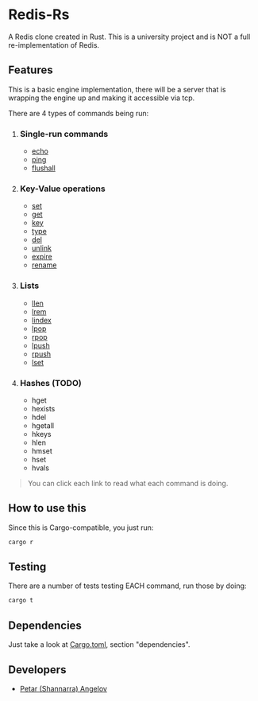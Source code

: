 # Redis-Rs

A Redis clone created in Rust.
This is a university project and is NOT a full re-implementation of Redis.

## Features
This is a basic engine implementation, there will be a server that is wrapping the engine up and making it accessible via tcp.

There are 4 types of commands being run:

1. ### Single-run commands
    - [echo](https://redis.io/commands/echo/)
    - [ping](https://redis.io/commands/ping/)
    - [flushall](https://redis.io/commands/flushall/)

2. ### Key-Value operations
    - [set](https://redis.io/commands/set/)
    - [get](https://redis.io/commands/get/)
    - [key](https://redis.io/commands/key/)
    - [type](https://redis.io/commands/type/)
    - [del](https://redis.io/commands/del/)
    - [unlink](https://redis.io/commands/unlink/)
    - [expire](https://redis.io/commands/expire/)
    - [rename](https://redis.io/commands/rename/)

3. ### Lists
    - [llen](https://redis.io/commands/llen/)
    - [lrem](https://redis.io/commands/lrem/)
    - [lindex](https://redis.io/commands/lindex/)
    - [lpop](https://redis.io/commands/lpop/)
    - [rpop](https://redis.io/commands/rpop/)
    - [lpush](https://redis.io/commands/lpush/)
    - [rpush](https://redis.io/commands/rpush/)
    - [lset](https://redis.io/commands/lset/)

4. ### Hashes (TODO)
    - hget
    - hexists
    - hdel
    - hgetall
    - hkeys
    - hlen
    - hmset
    - hset
    - hvals

> You can click each link to read what each command is doing.

## How to use this
Since this is Cargo-compatible, you just run:
```sh
cargo r
```

## Testing
There are a number of tests testing EACH command, run those by doing:
```sh
cargo t
```

## Dependencies
Just take a look at [Cargo.toml](./Cargo.toml), section "dependencies".

## Developers
- [Petar (Shannarra) Angelov](https://www.github.com/Shannarra)
